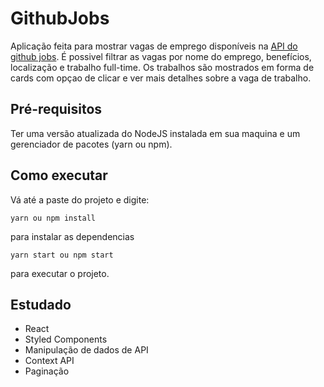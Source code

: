 # GithubJobs
Aplicação feita para mostrar vagas de emprego disponíveis na [API do github jobs](https://jobs.github.com/api). É possivel filtrar as vagas por nome do emprego, benefícios, localização e trabalho full-time. Os trabalhos são mostrados em forma de cards com opçao de clicar e ver mais detalhes sobre a vaga de trabalho.


## Pré-requisitos
Ter uma versão atualizada do NodeJS instalada em sua maquina e um gerenciador de pacotes (yarn ou npm).

## Como executar
Vá até a paste do projeto e digite:
```
yarn ou npm install
```
para instalar as dependencias
```
yarn start ou npm start
```
para executar o projeto.
## Estudado
* React
* Styled Components
* Manipulação de dados de API
* Context API
* Paginação
